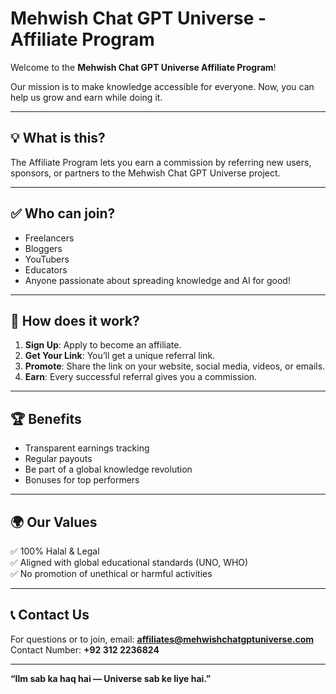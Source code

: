 # Mehwish Chat GPT Universe - Affiliate Program

Welcome to the **Mehwish Chat GPT Universe Affiliate Program**!

Our mission is to make knowledge accessible for everyone. Now, you can help us grow and earn while doing it.

---

## 💡 What is this?

The Affiliate Program lets you earn a commission by referring new users, sponsors, or partners to the Mehwish Chat GPT Universe project.

---

## ✅ Who can join?

- Freelancers  
- Bloggers  
- YouTubers  
- Educators  
- Anyone passionate about spreading knowledge and AI for good!

---

## 💸 How does it work?

1. **Sign Up**: Apply to become an affiliate.
2. **Get Your Link**: You’ll get a unique referral link.
3. **Promote**: Share the link on your website, social media, videos, or emails.
4. **Earn**: Every successful referral gives you a commission.

---

## 🏆 Benefits

- Transparent earnings tracking
- Regular payouts
- Be part of a global knowledge revolution
- Bonuses for top performers

---

## 🌍 Our Values

✅ 100% Halal & Legal  
✅ Aligned with global educational standards (UNO, WHO)  
✅ No promotion of unethical or harmful activities

---

## 📞 Contact Us

For questions or to join, email: **affiliates@mehwishchatgptuniverse.com**  
Contact Number: **+92 312 2236824**

---

**“Ilm sab ka haq hai — Universe sab ke liye hai.”**
